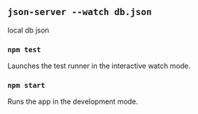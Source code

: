 ## `json-server --watch db.json`
local db json 

### `npm test`
Launches the test runner in the interactive watch mode.<br>

### `npm start`
Runs the app in the development mode.<br>